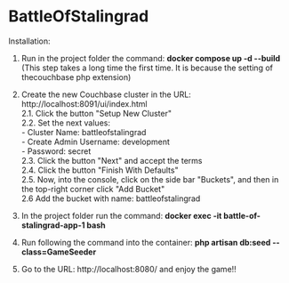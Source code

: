 # BattleOfStalingrad

Installation:

1. Run in the project folder the command: **docker compose up -d --build**  
	(This step takes a long time the first time. It is because the setting of thecouchbase php extension)

2. Create the new Couchbase cluster in the URL: http://localhost:8091/ui/index.html  
    2.1. Click the button "Setup New Cluster"  
	2.2. Set the next values:  
                - Cluster Name: battleofstalingrad  
                - Create Admin Username: development  
                - Password: secret  
	2.3. Click the button "Next" and accept the terms  
	2.4. Click the button "Finish With Defaults"  
	2.5. Now, into the console, click on the side bar "Buckets", and then in the top-right corner click "Add Bucket"  
	2.6 Add the bucket with name: battleofstalingrad  

3. In the project folder run the command: **docker exec -it battle-of-stalingrad-app-1 bash**
4. Run following the command into the container: **php artisan db:seed --class=GameSeeder**
5. Go to the URL: http://localhost:8080/ and enjoy the game!!
